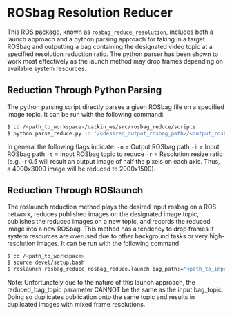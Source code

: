 ROSbag Resolution Reducer
==============================

This ROS package, known as `rosbag_reduce_resolution`, includes both a launch approach and a python parsing approach for taking in a target ROSbag and outputting a bag containing the designated video topic at a specified resolution reduction ratio. The python parser has been shown to work most effectively as the launch method may drop frames depending on available system resources.

## Reduction Through Python Parsing
The python parsing script directly parses a given ROSbag file on a specified image topic. It can be run with the following command:

```bash
$ cd /<path_to_workspace>/catkin_ws/src/rosbag_reduce/scripts
$ python parse_reduce.py -o '/<desired_output_rosbag_path>/<output_rosbag_name>.bag' -t '<video_rostopic_name>' -i '/<path_to_input_rosbag>/<input_rosbag_name>.bag' -r <resolution_resize_ratio>
```
In general the following flags indicate:
`-o` = Output ROSbag path
`-i` = Input ROSbag path
`-t` = Input ROSbag topic to reduce
`-r` = Resolution resize ratio (e.g. -r 0.5 will result an output image of half the pixels on each axis. Thus, a 4000x3000 image will be reduced to 2000x1500).

## Reduction Through ROSlaunch
The roslaunch reduction method plays the desired input rosbag on a ROS network, reduces published images on the designated image topic, publishes the reduced images on a new topic, and records the reduced image into a new ROSbag. This method has a tendency to drop frames if system resources are overused due to other background tasks or very high-resolution images. It can be run with the following command:

```bash
$ cd /<path_to_workspace>
$ source devel/setup.bash
$ roslaunch rosbag_reduce rosbag_reduce.launch bag_path:="<path_to_input_bag>/<input_bag_name>.bag" bag_topic:="<input_rostopic_name>" reduced_bag_path:="/<desired_output_rosbag_path>/<output_rosbag_name>.bag" reduced_bag_topic:="<output_rostopic_name>"

```
Note: Unfortunately due to the nature of this launch approach, the reduced_bag_topic parameter CANNOT be the same as the input bag_topic. Doing so duplicates publication onto the same topic and results in duplicated images with mixed frame resolutions.




